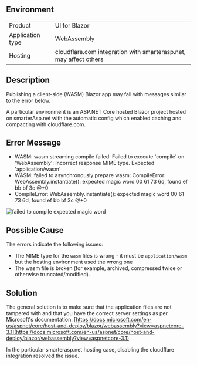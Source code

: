
## Environment

<table>
<tbody>
<tr>
<td>Product</td>
<td>UI for Blazor</td>
</tr>
<tr>
<td>Application type</td>
<td>WebAssembly</td>
</tr>
<tr>
<td>Hosting</td>
<td>cloudflare.com integration with smarterasp.net, may affect others</td>
</tr>
</tbody>
</table>

## Description

Publishing a client-side (WASM) Blazor app may fail with messages similar to the error below.

A particular environment is an ASP.NET Core hosted Blazor project hosted on smarterAsp.net with the automatic config which enabled caching and compacting with cloudflare.com.

## Error Message

* WASM: wasm streaming compile failed: Failed to execute 'compile' on 'WebAssembly': Incorrect response MIME type. Expected 'application/wasm'
* WASM: failed to asynchronously prepare wasm: CompileError: WebAssembly.instantiate(): expected magic word 00 61 73 6d, found ef bb bf 3c @+0
* CompileError: WebAssembly.instantiate(): expected magic word 00 61 73 6d, found ef bb bf 3c @+0

![failed to compile expected magic word](images/wasm-fail-to-compile-magic-word.png)

## Possible Cause

The errors indicate the following issues:

* The MIME type for the `wasm` files is wrong - it must be `application/wasm` but the hosting environment used the wrong one
* The wasm file is broken (for example, archived, compressed twice or otherwise truncated/modified).

## Solution

The general solution is to make sure that the application files are not tampered with and that you have the correct server settings as per Microsoft's documentation: [https://docs.microsoft.com/en-us/aspnet/core/host-and-deploy/blazor/webassembly?view=aspnetcore-3.1](https://docs.microsoft.com/en-us/aspnet/core/host-and-deploy/blazor/webassembly?view=aspnetcore-3.1)

In the particular smarterasp.net hosting case, disabling the cloudflare integration resolved the issue.
